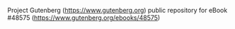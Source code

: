 Project Gutenberg (https://www.gutenberg.org) public repository for eBook #48575 (https://www.gutenberg.org/ebooks/48575)
